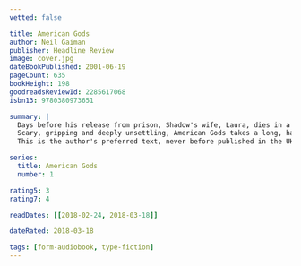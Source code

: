```yaml
---
vetted: false

title: American Gods
author: Neil Gaiman
publisher: Headline Review
image: cover.jpg
dateBookPublished: 2001-06-19
pageCount: 635
bookHeight: 198
goodreadsReviewId: 2285617068
isbn13: 9780380973651

summary: |
  Days before his release from prison, Shadow's wife, Laura, dies in a mysterious car crash. Numbly, he makes his way back home. On the plane, he encounters the enigmatic Mr Wednesday, who claims to be a refugee from a distant war, a former god and the king of America. Together they embark on a profoundly strange journey across the heart of the USA, whilst all around them a storm of preternatural and epic proportions threatens to break.
  Scary, gripping and deeply unsettling, American Gods takes a long, hard look into the soul of America. You'll be surprised by what - and who - it finds there…
  This is the author's preferred text, never before published in the UK, and is about 12,000 words longer than the previous UK edition.

series:
  title: American Gods
  number: 1

rating5: 3
rating7: 4

readDates: [[2018-02-24, 2018-03-18]]

dateRated: 2018-03-18

tags: [form-audiobook, type-fiction]
---
```

